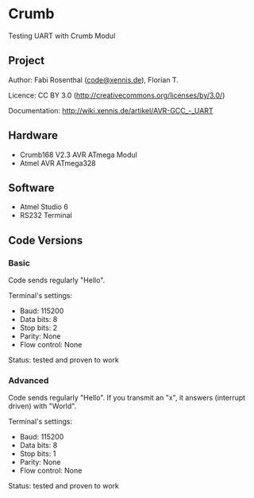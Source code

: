 # Crumb

Testing UART with Crumb Modul

## Project

Author: Fabi Rosenthal (code@xennis.de), Florian T.

Licence: CC BY 3.0 (http://creativecommons.org/licenses/by/3.0/)

Documentation: http://wiki.xennis.de/artikel/AVR-GCC_-_UART

## Hardware

* Crumb168 V2.3 AVR ATmega Modul
* Atmel AVR ATmega328

## Software

* Atmel Studio 6
* RS232 Terminal

## Code Versions

### Basic

Code sends regularly "Hello".

Terminal's settings:
* Baud: 115200
* Data bits: 8
* Stop bits: 2
* Parity: None
* Flow control: None

Status: tested and proven to work

### Advanced

Code sends regularly "Hello". If you transmit an "x", it answers (interrupt driven) with "World".

Terminal's settings:
* Baud: 115200
* Data bits: 8
* Stop bits: 1
* Parity: None
* Flow control: None

Status: tested and proven to work